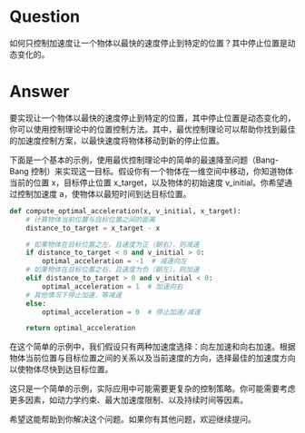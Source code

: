 # Question

如何只控制加速度让一个物体以最快的速度停止到特定的位置？其中停止位置是动态变化的。

# Answer

要实现让一个物体以最快的速度停止到特定的位置，其中停止位置是动态变化的，你可以使用控制理论中的位置控制方法。其中，最优控制理论可以帮助你找到最佳的加速度控制方案，以最快速度将物体移动到新的停止位置。

下面是一个基本的示例，使用最优控制理论中的简单的最速降至问题（Bang-Bang 控制）来实现这一目标。假设你有一个物体在一维空间中移动，你知道物体当前的位置 x，目标停止位置 x_target，以及物体的初始速度 v_initial。你希望通过控制加速度 a，使物体以最短时间到达目标位置。

```python
def compute_optimal_acceleration(x, v_initial, x_target):
    # 计算物体当前位置与目标位置之间的距离
    distance_to_target = x_target - x

    # 如果物体在目标位置之左，且速度为正（朝右），则减速
    if distance_to_target < 0 and v_initial > 0:
        optimal_acceleration = -1  # 减速向左
    # 如果物体在目标位置之右，且速度为负（朝左），则加速
    elif distance_to_target > 0 and v_initial < 0:
        optimal_acceleration = 1  # 加速向右
    # 其他情况下停止加速，等减速
    else:
        optimal_acceleration = 0  # 停止加速/减速

    return optimal_acceleration
```

在这个简单的示例中，我们假设只有两种加速度选择：向左加速和向右加速。根据物体当前位置与目标位置之间的关系以及当前速度的方向，选择最佳的加速度方向以使物体尽快到达目标位置。

这只是一个简单的示例，实际应用中可能需要更复杂的控制策略。你可能需要考虑更多因素，如动力学约束、最大加速度限制、以及持续时间等因素。

希望这能帮助到你解决这个问题。如果你有其他问题，欢迎继续提问。
